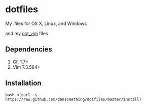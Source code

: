 dotfiles
========

My .files for OS X, Linux, and Windows

and my [dot_vim][0] files

## Dependencies
1. Git 1.7+
2. Vim 7.3.584+

## Installation
`bash <(curl -s https://raw.github.com/dansomething/dotfiles/master/install)`

[0]: https://github.com/dansomething/dot_vim
